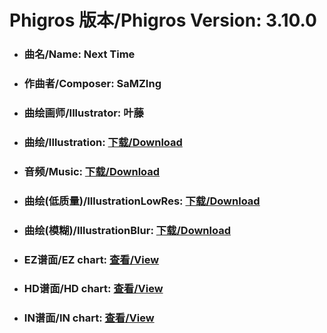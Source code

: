 
# Phigros 版本/Phigros Version:  3.10.0

- ### __曲名/Name:  Next Time__

- ### __作曲者/Composer:  SaMZIng__

- ### __曲绘画师/Illustrator:  叶藤__

- ### __曲绘/Illustration:  [下载/Download](https://github.com/Po6647A/PAR/releases/download/3.10.0/920.png)__

- ### __音频/Music:  [下载/Download](https://github.com/Po6647A/PAR/releases/download/3.10.0/1847.ogg)__

- ### __曲绘(低质量)/IllustrationLowRes:  [下载/Download](https://github.com/Po6647A/PAR/releases/download/3.10.0/1412.png)__

- ### __曲绘(模糊)/IllustrationBlur:  [下载/Download](https://github.com/Po6647A/PAR/releases/download/3.10.0/1166.png)__


- ### __EZ谱面/EZ chart:  [查看/View](./EZ.json/index.html)__

- ### __HD谱面/HD chart:  [查看/View](./HD.json/index.html)__

- ### __IN谱面/IN chart:  [查看/View](./IN.json/index.html)__
